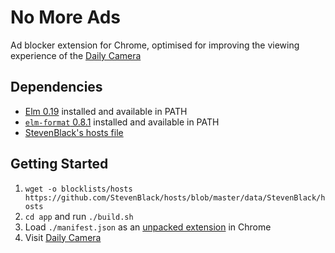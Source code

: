 # No More Ads

Ad blocker extension for Chrome, optimised for improving the viewing experience of the [Daily Camera](https://www.dailycamera.com)

## Dependencies

-  [Elm 0.19](https://github.com/elm/compiler/releases/tag/0.19.0) installed and available in PATH
-  [`elm-format` 0.8.1](https://github.com/avh4/elm-format/releases/tag/0.8.1) installed and available in PATH
-  [StevenBlack's hosts file](https://github.com/StevenBlack/hosts/blob/master/data/StevenBlack/hosts)

## Getting Started

1.  `wget -o blocklists/hosts https://github.com/StevenBlack/hosts/blob/master/data/StevenBlack/hosts`
1.  `cd app` and run `./build.sh`
1.  Load `./manifest.json` as an [unpacked extension](https://developer.chrome.com/extensions/getstarted#manifest) in Chrome
1.  Visit [Daily Camera](https://www.dailycamera.com)